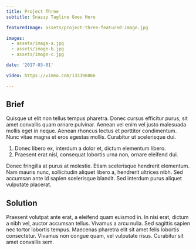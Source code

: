```yaml
---
title: Project Three
subtitle: Snazzy Tagline Goes Here

featuredImage: assets/project-three-featured-image.jpg

images:
  - assets/image-a.jpg
  - assets/image-b.jpg
  - assets/image-c.jpg

date: '2017-03-01'

video: https://vimeo.com/133396066

---
```


## Brief
Quisque ut elit non tellus tempus pharetra. Donec cursus efficitur purus, sit amet convallis quam ornare pulvinar. Aenean vel enim vel justo malesuada mollis eget in neque. Aenean rhoncus lectus et porttitor condimentum. Nunc vitae magna et eros egestas mollis. Curabitur ut scelerisque dui.

1. Donec libero ex, interdum a dolor et, dictum elementum libero.
2. Praesent erat nisl, consequat lobortis urna non, ornare eleifend dui.

Donec fringilla at purus at molestie. Etiam scelerisque hendrerit elementum. Nam mauris nunc, sollicitudin aliquet libero a, hendrerit ultrices nibh. Sed accumsan ante id sapien scelerisque blandit. Sed interdum purus aliquet vulputate placerat.

## Solution
Praesent volutpat ante erat, a eleifend quam euismod in. In nisi erat, dictum a nibh vel, auctor accumsan tellus. Vivamus a arcu nulla. Sed sagittis sapien nec tortor lobortis tempus. Maecenas pharetra elit sit amet felis lobortis consectetur. Vivamus non congue quam, vel vulputate risus. Curabitur sit amet convallis sem.
